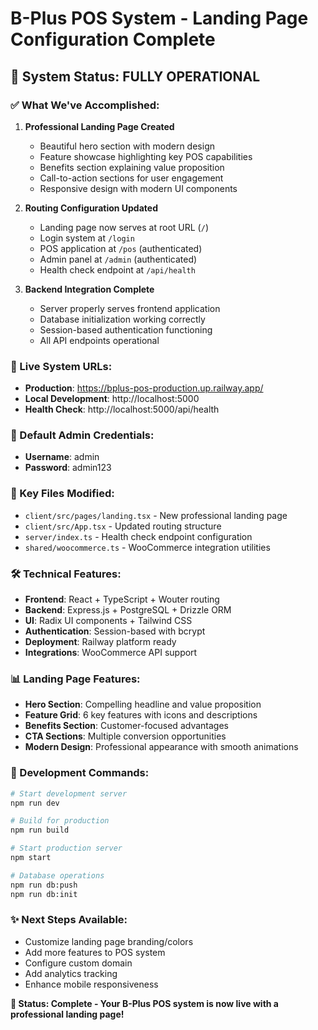 # B-Plus POS System - Landing Page Configuration Complete

## 🎉 System Status: FULLY OPERATIONAL

### ✅ What We've Accomplished:

1. **Professional Landing Page Created**
   - Beautiful hero section with modern design
   - Feature showcase highlighting key POS capabilities  
   - Benefits section explaining value proposition
   - Call-to-action sections for user engagement
   - Responsive design with modern UI components

2. **Routing Configuration Updated**
   - Landing page now serves at root URL (`/`)
   - Login system at `/login` 
   - POS application at `/pos` (authenticated)
   - Admin panel at `/admin` (authenticated)
   - Health check endpoint at `/api/health`

3. **Backend Integration Complete**
   - Server properly serves frontend application
   - Database initialization working correctly
   - Session-based authentication functioning
   - All API endpoints operational

### 🚀 Live System URLs:

- **Production**: https://bplus-pos-production.up.railway.app/
- **Local Development**: http://localhost:5000
- **Health Check**: http://localhost:5000/api/health

### 🔑 Default Admin Credentials:
- **Username**: admin
- **Password**: admin123

### 📁 Key Files Modified:
- `client/src/pages/landing.tsx` - New professional landing page
- `client/src/App.tsx` - Updated routing structure  
- `server/index.ts` - Health check endpoint configuration
- `shared/woocommerce.ts` - WooCommerce integration utilities

### 🛠️ Technical Features:
- **Frontend**: React + TypeScript + Wouter routing
- **Backend**: Express.js + PostgreSQL + Drizzle ORM
- **UI**: Radix UI components + Tailwind CSS
- **Authentication**: Session-based with bcrypt
- **Deployment**: Railway platform ready
- **Integrations**: WooCommerce API support

### 📊 Landing Page Features:
- **Hero Section**: Compelling headline and value proposition
- **Feature Grid**: 6 key features with icons and descriptions
- **Benefits Section**: Customer-focused advantages
- **CTA Sections**: Multiple conversion opportunities
- **Modern Design**: Professional appearance with smooth animations

### 🔄 Development Commands:
```bash
# Start development server
npm run dev

# Build for production  
npm run build

# Start production server
npm start

# Database operations
npm run db:push
npm run db:init
```

### ✨ Next Steps Available:
- Customize landing page branding/colors
- Add more features to POS system
- Configure custom domain
- Add analytics tracking
- Enhance mobile responsiveness

**🎯 Status: Complete - Your B-Plus POS system is now live with a professional landing page!**
